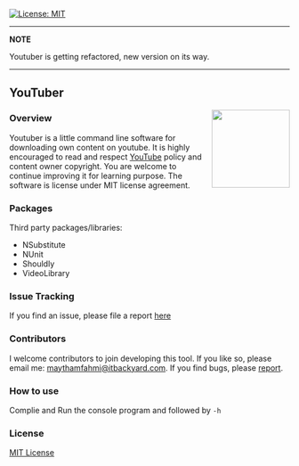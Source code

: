 [
![License: MIT](https://img.shields.io/badge/License-MIT-green.svg)](https://github.com/maythamfahmi/YouTuber/blob/master/LICENSE)
<!--![.NET Core](https://github.com/maythamfahmi/YouTuber/workflows/.NET%20Core/badge.svg)-->
<!-- [![Build Status](https://travis-ci.org/maythamfahmi/YouTuber.svg?branch=master)](https://travis-ci.org/maythamfahmi/YouTuber) -->

---
**NOTE**

Youtuber is getting refactored, new version on its way.

---

## YouTuber

<a href="https://github.com/maythamfahmi/wet-extractor/blob/master/LICENSE">
    <img src="https://github.com/maythamfahmi/YouTuber/blob/master/logo.png" align="right" height="140" width="140" >
</a>

### Overview
Youtuber is a little command line software for downloading own content on youtube. 
It is highly encouraged to read and respect [YouTube][1] policy and content owner copyright.
You are welcome to continue improving it for learning purpose.
The software is license under MIT license agreement.

### Packages
Third party packages/libraries:
- NSubstitute
- NUnit
- Shouldly
- VideoLibrary

### Issue Tracking
If you find an issue, please file a report [here](https://github.com/maythamfahmi/YouTuber/issues)

### Contributors
I welcome contributors to join developing this tool.
If you like so, please email me: maythamfahmi@itbackyard.com.
If you find bugs, please [report](https://github.com/maythamfahmi/YouTuber/issues).

### How to use
Complie and Run the console program and followed by `-h`

### License

[MIT License](https://github.com/maythamfahmi/YouTuber/blob/master/LICENSE)

[1]: http://youtube.com
